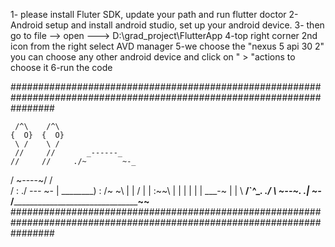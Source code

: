 1- please install Fluter SDK, update your path and run flutter doctor
2- Android setup and install android studio, set up your android device.
3- then go to file --> open ---> D:\grad_project\FlutterApp
4-top right corner 2nd icon from the right select AVD manager 
5-we choose the  "nexus 5 api 30 2" you can choose any other android device and click on " > "actions to choose it
6-run the code


########################################################################################################################

     /^\    /^\
    {  O}  {  O}
     \ /    \ /
     //     //       _------_
    //     //     ./~        ~-_
   / ~----~/     /              \
 /         :   ./       _---_    ~-
|  \________) :       /~     ~\   |
|        /    |      |  :~~\  |   |
|       |     |      |  \___-~    |
|        \ __/`^\______\.        ./
 \                     ~-______-~\.
 .|                                ~-_
/_____________________________________~~____
########################################################################################################################